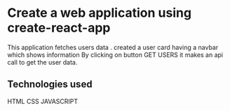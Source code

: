 
# Create a web application using create-react-app

This application fetches users data .
created a user card having a navbar which shows information 
By clicking on button GET USERS it makes an api call to get the user data.


## Technologies used
HTML CSS JAVASCRIPT